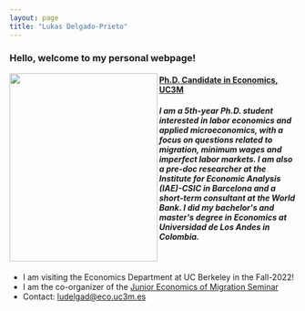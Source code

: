 ```yaml
---
layout: page
title: "Lukas Delgado-Prieto"
---
```


### Hello, welcome to my personal webpage! 

 <img align="left" width="260" height="330" src="https://user-images.githubusercontent.com/57502134/186741596-b93baccb-0009-4910-8db5-26d27765dc15.png">  
 

#### [Ph.D. Candidate in Economics, UC3M](http://economics.uc3m.es/personal/delgado-prieto/)


##### I am a 5th-year Ph.D. student interested in labor economics and applied microeconomics, with a focus on questions related to migration, minimum wages and imperfect labor markets. I am also a pre-doc researcher at the Institute for Economic Analysis (IAE)-CSIC in Barcelona and a short-term consultant at the World Bank. I did my bachelor's and master's degree in Economics at Universidad de Los Andes in Colombia.


<br>

 - I am visiting the Economics Department at UC Berkeley in the Fall-2022!
 - I am the co-organizer of the [Junior Economics of Migration Seminar](https://sites.google.com/view/the-economics-of-migration)
 - Contact: [ludelgad@eco.uc3m.es](mailto:ludelgad@eco.uc3m.es)
